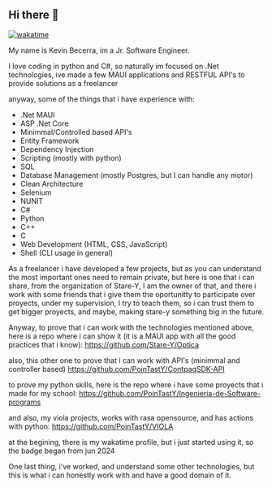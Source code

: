 ## Hi there 👋

<!--
**PoinTastY/PoinTastY** is a ✨ _special_ ✨ repository because its `README.md` (this file) appears on your GitHub profile.

Here are some ideas to get you started:

- 🔭 I’m currently working on ...
- 🌱 I’m currently learning ...
- 👯 I’m looking to collaborate on ...
- 🤔 I’m looking for help with ...
- 💬 Ask me about ...
- 📫 How to reach me: ...
- 😄 Pronouns: ...
- ⚡ Fun fact: ...
-->

[![wakatime](https://wakatime.com/badge/user/c0317f7c-7fd4-4735-9545-0dfa48c96f07.svg)](https://wakatime.com/@c0317f7c-7fd4-4735-9545-0dfa48c96f07)

My name is Kevin Becerra, im a Jr. Software Engineer.

I love coding in python and C#, so naturally im focused on .Net technologies, ive made a few MAUI applications and RESTFUL API's to provide solutions as a freelancer

anyway, some of the things that i have experience with:

- .Net MAUI
- ASP .Net Core
- Minimmal/Controlled based API's
- Entity Framework
- Dependency Injection
- Scripting (mostly with python)
- SQL
- Database Management (mostly Postgres, but I can handle any motor)
- Clean Architecture
- Selenium
- NUNIT
- C#
- Python
- C++
- C
- Web Development (HTML, CSS, JavaScript)
- Shell (CLI usage in general)

As a freelancer i have developed a few projects, but as you can understand the most important ones need to remain private, but here is one that i can share, from the organization of Stare-Y,
I am the owner of that, and there i work with some friends that i give them the oportunitty to participate over proyects, under my supervision, I try to teach them, so i can trust them to get bigger proyects, and maybe, making stare-y something big in the future.

Anyway, to prove that i can work with the technologies mentioned above, here is a repo where i can show it (it is a MAUI app with all the good practices that i know):
https://github.com/Stare-Y/Optica

also, this other one to prove that i can work with API's (minimmal and controller based)
https://github.com/PoinTastY/ContpaqSDK-API

to prove my python skills, here is the repo where i have some proyects that i made for my school:
https://github.com/PoinTastY/Ingenieria-de-Software-programs

and also, my viola projects, works with rasa opensource, and has actions with python:
https://github.com/PoinTastY/VIOLA

at the begining, there is my wakatime profile, but i just started using it, so the badge began from jun 2024

One last thing, i've worked, and understand some other technologies, but this is what i can honestly work with and have a good domain of it.

